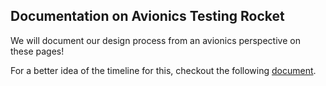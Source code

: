 ## Documentation on Avionics Testing Rocket

We will document our design process from an avionics perspective on these pages!

For a better idea of the timeline for this, checkout the following [document](https://docs.google.com/document/d/1xqhvg3-skDHDZv_FVi6uFRjs2MVVSP9AKu0rpvhxF0o/edit).
